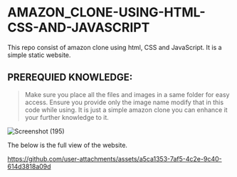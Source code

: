 # AMAZON_CLONE-USING-HTML-CSS-AND-JAVASCRIPT
This repo consist of amazon clone using html, CSS and JavaScript. It is a simple static website. 

## PREREQUIED KNOWLEDGE:
> Make sure you place all the files and images in a same folder for easy access.
> Ensure you provide only the image name modify that in this code while using.
> It is just a simple amazon clone you can enhance it your further knowledge to it.




![Screenshot (195)](https://github.com/user-attachments/assets/06d4145f-1533-49fa-87ef-ea8b5c47d1d1)


The below is the full view of the website.


https://github.com/user-attachments/assets/a5ca1353-7af5-4c2e-9c40-614d3818a09d


